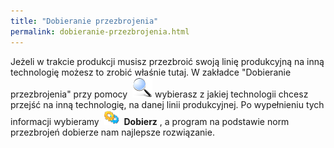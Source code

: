 ```yaml
---
title: "Dobieranie przezbrojenia"
permalink: dobieranie-przezbrojenia.html
---
```

Jeżeli w trakcie produkcji musisz przezbroić swoją linię produkcyjną na inną technologię możesz to zrobić właśnie tutaj. W zakładce "Dobieranie przezbrojenia" przy pomocy&nbsp; ![](/images/lupka.png)&nbsp;wybierasz z jakiej technologii chcesz przejść na inną technologię, na danej linii produkcyjnej. Po wypełnieniu tych informacji wybieramy&nbsp; ![](/images/generateIcon24.png)&nbsp; **Dobierz** , a program na podstawie norm przezbrojeń dobierze nam najlepsze rozwiązanie.&nbsp;

